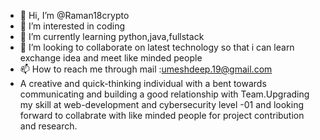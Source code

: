 - 👋 Hi, I’m @Raman18crypto
- 👀 I’m interested in coding
- 🌱 I’m currently learning python,java,fullstack
- 💞️ I’m looking to collaborate on latest technology so that i can learn exchange idea and meet like minded people
- 📫 How to reach me through mail :umeshdeep.19@gmail.com
-    A creative and quick-thinking individual with a bent towards communicating and building a good relationship with Team.Upgrading my skill at web-development and cybersecurity      level -01 and looking forward to collabrate with like minded people for project contribution and research.
<!---
Raman18crypto/Raman18crypto is a ✨ special ✨ repository because its `README.md` (this file) appears on your GitHub profile.
You can click the Preview link to take a look at your changes.
--->
